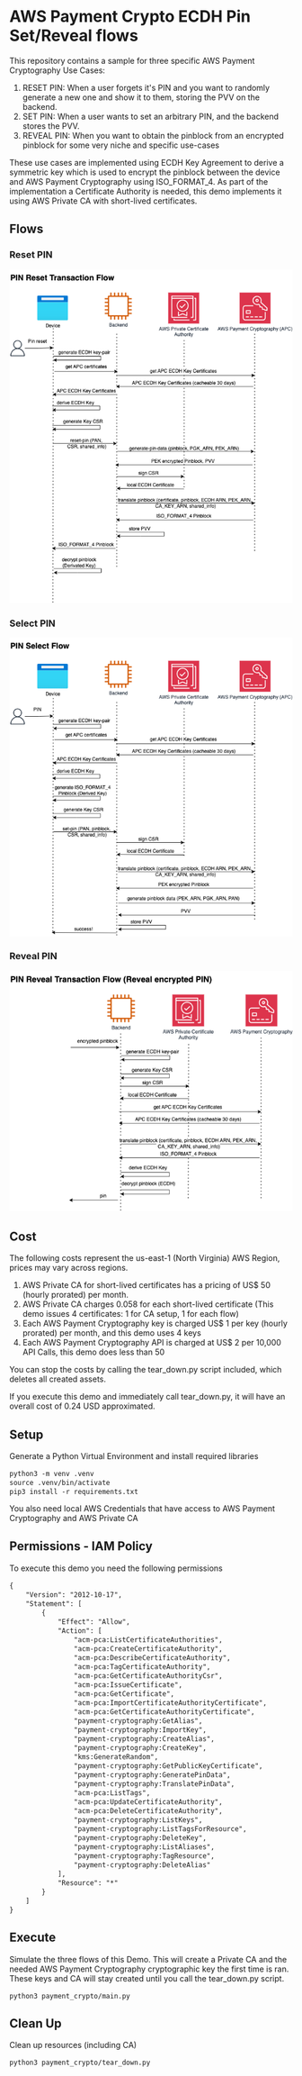 # AWS Payment Crypto ECDH Pin Set/Reveal flows

This repository contains a sample for three specific AWS Payment Cryptography Use Cases:
1. RESET PIN: When a user forgets it's PIN and you want to randomly generate a new one and show it to them, storing the PVV on the backend. 
2. SET PIN: When a user wants to set an arbitrary PIN, and the backend stores the PVV.
3. REVEAL PIN: When you want to obtain the pinblock from an encrypted pinblock for some very niche and specific use-cases

These use cases are implemented using ECDH Key Agreement to derive a symmetric key which is used to encrypt the pinblock between the device and AWS Payment Cryptography using ISO_FORMAT_4. As part of the implementation a Certificate Authority is needed, this demo implements it using AWS Private CA with short-lived certificates. 

## Flows
### Reset PIN
![PIN Reset](images/PIN-Reset.png?raw=true "PIN Reset")

### Select PIN
![PIN Select](images/PIN-Select.png?raw=true "PIN Select")

### Reveal PIN
![PIN Reveal](images/PIN-Reveal.png?raw=true "PIN Reveal")

## Cost
The following costs represent the us-east-1 (North Virginia) AWS Region, prices may vary across regions.

1. AWS Private CA for short-lived certificates has a pricing of US$ 50 (hourly prorated) per month.
2. AWS Private CA charges 0.058 for each short-lived certificate (This demo issues 4 certificates: 1 for CA setup, 1 for each flow)
3. Each AWS Payment Cryptography key is charged US$ 1 per key (hourly prorated) per month, and this demo uses 4 keys
4. Each AWS Payment Cryptography API is charged at US$ 2 per 10,000 API Calls, this demo does less than 50

You can stop the costs by calling the tear_down.py script included, which deletes all created assets.

If you execute this demo and immediately call tear_down.py, it will have an overall cost of 0.24 USD approximated.

## Setup

Generate a Python Virtual Environment and install required libraries
```
python3 -m venv .venv
source .venv/bin/activate
pip3 install -r requirements.txt
```
You also need local AWS Credentials that have access to AWS Payment Cryptography and AWS Private CA

## Permissions - IAM Policy
To execute this demo you need the following permissions
```
{
    "Version": "2012-10-17",
    "Statement": [
        {
            "Effect": "Allow",
            "Action": [
                "acm-pca:ListCertificateAuthorities",
                "acm-pca:CreateCertificateAuthority",
                "acm-pca:DescribeCertificateAuthority",
                "acm-pca:TagCertificateAuthority",
                "acm-pca:GetCertificateAuthorityCsr",
                "acm-pca:IssueCertificate",
                "acm-pca:GetCertificate",
                "acm-pca:ImportCertificateAuthorityCertificate",
                "acm-pca:GetCertificateAuthorityCertificate",
                "payment-cryptography:GetAlias",
                "payment-cryptography:ImportKey",
                "payment-cryptography:CreateAlias",
                "payment-cryptography:CreateKey",
                "kms:GenerateRandom",
                "payment-cryptography:GetPublicKeyCertificate",
                "payment-cryptography:GeneratePinData",
                "payment-cryptography:TranslatePinData",
                "acm-pca:ListTags",
                "acm-pca:UpdateCertificateAuthority",
                "acm-pca:DeleteCertificateAuthority",
                "payment-cryptography:ListKeys",
                "payment-cryptography:ListTagsForResource",
                "payment-cryptography:DeleteKey",
                "payment-cryptography:ListAliases",
                "payment-cryptography:TagResource",
                "payment-cryptography:DeleteAlias"
            ],
            "Resource": "*"
        }
    ]
}

```

## Execute
Simulate the three flows of this Demo. This will create a Private CA and the needed AWS Payment Cryptography cryptographic key the first time is ran.
These keys and CA will stay created until you call the tear_down.py script.

```
python3 payment_crypto/main.py
```

## Clean Up
Clean up resources (including CA)
```
python3 payment_crypto/tear_down.py
```

